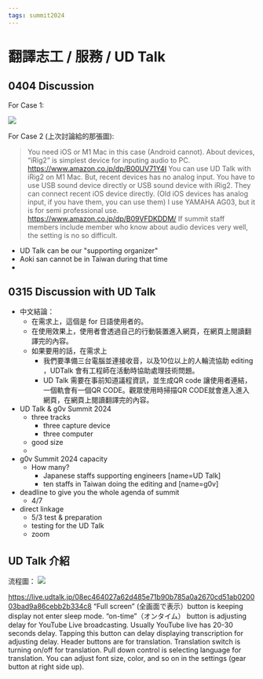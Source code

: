 ```yaml
---
tags: summit2024
---
```


# 翻譯志工 / 服務 / UD Talk

## 0404 Discussion

For Case 1:



![](https://s3-ap-northeast-1.amazonaws.com/g0v-hackmd-images/uploads/upload_f3cfe7ebdac1b0255303e7c704541441.png)

For Case 2 (上次討論給的那張圖):

> You need iOS or M1 Mac in this case (Android cannot).
> About devices, “iRig2” is simplest device for inputing audio to PC.
> https://www.amazon.co.jp/dp/B00UV71Y4I
> You can use UD Talk with iRig2 on M1 Mac.
> But, recent devices has no analog input.
> You have to use USB sound device directly or USB sound device with iRig2.
> They can connect recent iOS device directly.
> (Old iOS devices has analog input, if you have them, you can use them)
> I use YAMAHA AG03, but it is for semi professional use.
> https://www.amazon.co.jp/dp/B09VFDKDDM/
> If summit staff members include member who know about audio devices very well, the setting is no so difficult.

- UD Talk can be our "supporting organizer"
- Aoki san cannot be in Taiwan during that time
- 

## 0315 Discussion with UD Talk 
- 中文結論：
    - 在需求上，這個是 for 日語使用者的。
    - 在使用效果上，使用者會透過自己的行動裝置進入網頁，在網頁上閱讀翻譯完的內容。
    - 如果要用的話，在需求上
        - 我們要準備三台電腦並連接收音，以及10位以上的人輪流協助 editing ，UDTalk 會有工程師在活動時協助處理技術問題。
        -   UD Talk 需要在事前知道議程資訊，並生成QR code 讓使用者連結，一個軌會有一個QR CODE。觀眾使用時掃描QR CODE就會進入進入網頁，在網頁上閱讀翻譯完的內容。
- UD Talk & g0v Summit 2024
    - three tracks 
        - three capture device
        - three computer  
    - good size
    - 
- g0v Summit 2024 capacity 
    - How many?
        - Japanese staffs supporting engineers [name=UD Talk]
        - ten staffs in Taiwan doing the editing and [name=g0v]
- deadline to give you the whole agenda of summit 
    - 4/7 
- direct linkage  
    - 5/3 test & preparation
    - testing for the UD Talk 
    - zoom 

## UD Talk 介紹
流程圖：
![](https://s3-ap-northeast-1.amazonaws.com/g0v-hackmd-images/uploads/upload_88afdc132fa88c8b6bd892e515a87f01.png)



https://live.udtalk.jp/08ec464027a62d485e71b90b785a0a2670cd51ab020003bad9a86cebb2b334c8
“Full screen” (全画面で表示）button is keeping display not enter sleep mode. “on-time”（オンタイム） button is adjusting delay for YouTube Live broadcasting. Usually YouTube live has 20-30 seconds delay. Tapping this button can delay displaying transcription for adjusting delay.
Header buttons are for translation. Translation switch is turning on/off for translation. Pull down control is selecting language for translation.
You can adjust font size, color, and so on in the settings (gear button at right side up).


